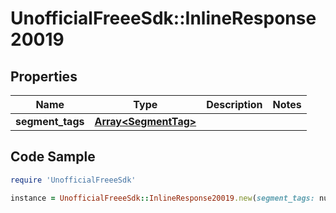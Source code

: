 # UnofficialFreeeSdk::InlineResponse20019

## Properties

Name | Type | Description | Notes
------------ | ------------- | ------------- | -------------
**segment_tags** | [**Array&lt;SegmentTag&gt;**](SegmentTag.md) |  | 

## Code Sample

```ruby
require 'UnofficialFreeeSdk'

instance = UnofficialFreeeSdk::InlineResponse20019.new(segment_tags: null)
```


